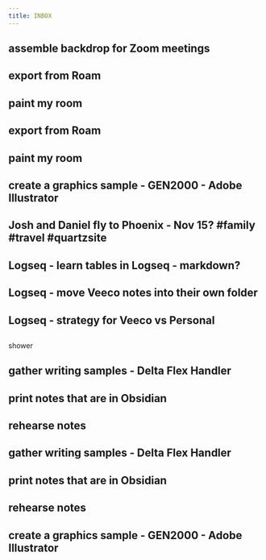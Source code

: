 ```yaml
---
title: INBOX
---
```


## assemble backdrop for Zoom meetings
## export from Roam
## paint my room
## export from Roam
## paint my room
## create a graphics sample - GEN2000 - Adobe Illustrator
## Josh and Daniel fly to Phoenix - Nov 15? #family #travel #quartzsite
## Logseq - learn tables in Logseq - markdown?
## Logseq - move Veeco notes into their own folder
## Logseq - strategy for Veeco vs Personal
##
##
##
##
##
shower
## gather writing samples - Delta Flex Handler
## print notes that are in Obsidian
## rehearse notes
## gather writing samples - Delta Flex Handler
## print notes that are in Obsidian
## rehearse notes
## create a graphics sample - GEN2000 - Adobe Illustrator
##

